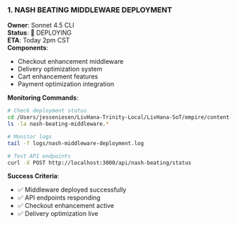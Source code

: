 ### 1. NASH BEATING MIDDLEWARE DEPLOYMENT
**Owner**: Sonnet 4.5 CLI  
**Status**: 🔴 DEPLOYING  
**ETA**: Today 2pm CST  
**Components**:
- Checkout enhancement middleware
- Delivery optimization system
- Cart enhancement features
- Payment optimization integration

**Monitoring Commands**:
```bash
# Check deployment status
cd /Users/jesseniesen/LivHana-Trinity-Local/LivHana-SoT/empire/content-engine
ls -la nash-beating-middleware.*

# Monitor logs
tail -f logs/nash-middleware-deployment.log

# Test API endpoints
curl -X POST http://localhost:3000/api/nash-beating/status
```

**Success Criteria**:
- ✅ Middleware deployed successfully
- ✅ API endpoints responding
- ✅ Checkout enhancement active
- ✅ Delivery optimization live
